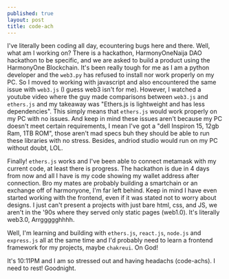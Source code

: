 ```yaml
---
published: true
layout: post
title: code-ach
---
```


I've literally been coding all day, ecountering bugs here and there. Well, what am I working on? There is a hackathon, HarmonyOneNaija DAO hackathon to be specific, and we are asked to build a product using the HarmonyOne Blockchain. It's been really tough for me as I am a python developer and the `web3.py` has refused to install nor work properly on my PC. So I moved to working with javascript and also encountered the same issue with `web3.js` (I guess web3 isn't for me). However, I watched a youtube video where the guy made comparisons between `web3.js` and `ethers.js` and my takeaway was "Ethers.js is lightweight and has less dependencies". This simply means that `ethers.js` would work properly on my PC with no issues. And keep in mind these issues aren't because my PC doesn't meet certain requirements, I mean I've got a "dell Inspiron 15, 12gb Ram, 1TB ROM", those aren't mad specs buh they should be able to run these libraries with no stress. Besides, andriod studio would run on my PC without doubt, LOL.

Finally! `ethers.js` works and I've been able to connect metamask with my current code, at least there is progress. The hackathon is due in 4 days from now and all I have is my code showing my wallet address after connection. Bro my mates are probably building a smartchain or an exchange off of harmonyone, I'm far left behind. Keep in mind I have even started working with the frontend, even if it was stated not to worry about designs. I just can't present a projects with just bare html, css, and JS, we aren't in the '90s where they served only static pages (web1.0). It's literally web3.0, Arrggggghhhh.

Well, I'm learning and building with `ethers.js`, `react.js`, `node.js` and `express.js` all at the same time and I'd probably need to learn a frontend framework for my projects, maybe `chakreui`. On God!

It's 10:11PM and I am so stressed out and having headachs (code-achs). I need to rest! Goodnight.